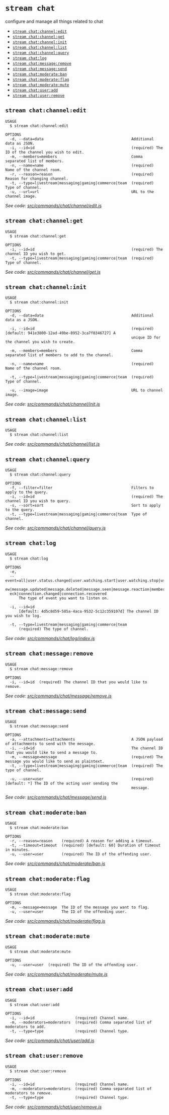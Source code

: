`stream chat`
=============

configure and manage all things related to chat

* [`stream chat:channel:edit`](#stream-chatchanneledit)
* [`stream chat:channel:get`](#stream-chatchannelget)
* [`stream chat:channel:init`](#stream-chatchannelinit)
* [`stream chat:channel:list`](#stream-chatchannellist)
* [`stream chat:channel:query`](#stream-chatchannelquery)
* [`stream chat:log`](#stream-chatlog)
* [`stream chat:message:remove`](#stream-chatmessageremove)
* [`stream chat:message:send`](#stream-chatmessagesend)
* [`stream chat:moderate:ban`](#stream-chatmoderateban)
* [`stream chat:moderate:flag`](#stream-chatmoderateflag)
* [`stream chat:moderate:mute`](#stream-chatmoderatemute)
* [`stream chat:user:add`](#stream-chatuseradd)
* [`stream chat:user:remove`](#stream-chatuserremove)

## `stream chat:channel:edit`

```
USAGE
  $ stream chat:channel:edit

OPTIONS
  -d, --data=data                                       Additional data as JSON.
  -i, --id=id                                           (required) The ID of the channel you wish to edit.
  -m, --members=members                                 Comma separated list of members.
  -n, --name=name                                       (required) Name of the channel room.
  -r, --reason=reason                                   (required) Reason for changing channel.
  -t, --type=livestream|messaging|gaming|commerce|team  (required) Type of channel.
  -u, --url=url                                         URL to the channel image.
```

_See code: [src/commands/chat/channel/edit.js](https://github.com/getstream/stream-cli/blob/v0.0.1-beta.17/src/commands/chat/channel/edit.js)_

## `stream chat:channel:get`

```
USAGE
  $ stream chat:channel:get

OPTIONS
  -i, --id=id                                           (required) The channel ID you wish to get.
  -t, --type=livestream|messaging|gaming|commerce|team  (required) Type of channel.
```

_See code: [src/commands/chat/channel/get.js](https://github.com/getstream/stream-cli/blob/v0.0.1-beta.17/src/commands/chat/channel/get.js)_

## `stream chat:channel:init`

```
USAGE
  $ stream chat:channel:init

OPTIONS
  -d, --data=data                                       Additional data as a JSON.

  -i, --id=id                                           (required) [default: 941e3800-12ad-49be-8952-3ca7f8346727] A
                                                        unique ID for the channel you wish to create.

  -m, --members=members                                 Comma separated list of members to add to the channel.

  -n, --name=name                                       (required) Name of the channel room.

  -t, --type=livestream|messaging|gaming|commerce|team  (required) Type of channel.

  -u, --image=image                                     URL to channel image.
```

_See code: [src/commands/chat/channel/init.js](https://github.com/getstream/stream-cli/blob/v0.0.1-beta.17/src/commands/chat/channel/init.js)_

## `stream chat:channel:list`

```
USAGE
  $ stream chat:channel:list
```

_See code: [src/commands/chat/channel/list.js](https://github.com/getstream/stream-cli/blob/v0.0.1-beta.17/src/commands/chat/channel/list.js)_

## `stream chat:channel:query`

```
USAGE
  $ stream chat:channel:query

OPTIONS
  -f, --filter=filter                                   Filters to apply to the query.
  -i, --id=id                                           (required) The channel ID you wish to query.
  -s, --sort=sort                                       Sort to apply to the query.
  -t, --type=livestream|messaging|gaming|commerce|team  Type of channel.
```

_See code: [src/commands/chat/channel/query.js](https://github.com/getstream/stream-cli/blob/v0.0.1-beta.17/src/commands/chat/channel/query.js)_

## `stream chat:log`

```
USAGE
  $ stream chat:log

OPTIONS
  -e, 
  --event=all|user.status.changed|user.watching.start|user.watching.stop|user.updated|typing.start|typing.stop|message.n
  ew|message.updated|message.deleted|message.seen|message.reaction|member.added|member.removed|channel.updated|health.ch
  eck|connection.changed|connection.recovered
      The type of event you want to listen on.

  -i, --id=id
      [default: 4d5c8d59-585a-4aca-9532-5c12c359107d] The channel ID you wish to log.

  -t, --type=livestream|messaging|gaming|commerce|team
      (required) The type of channel.
```

_See code: [src/commands/chat/log/index.js](https://github.com/getstream/stream-cli/blob/v0.0.1-beta.17/src/commands/chat/log/index.js)_

## `stream chat:message:remove`

```
USAGE
  $ stream chat:message:remove

OPTIONS
  -i, --id=id  (required) The channel ID that you would like to remove.
```

_See code: [src/commands/chat/message/remove.js](https://github.com/getstream/stream-cli/blob/v0.0.1-beta.17/src/commands/chat/message/remove.js)_

## `stream chat:message:send`

```
USAGE
  $ stream chat:message:send

OPTIONS
  -a, --attachments=attachments                         A JSON payload of attachments to send with the message.
  -i, --id=id                                           The channel ID that you would like to send a message to.
  -m, --message=message                                 (required) The message you would like to send as plaintext.
  -t, --type=livestream|messaging|gaming|commerce|team  (required) The type of channel.

  -u, --user=user                                       (required) [default: *] The ID of the acting user sending the
                                                        message.
```

_See code: [src/commands/chat/message/send.js](https://github.com/getstream/stream-cli/blob/v0.0.1-beta.17/src/commands/chat/message/send.js)_

## `stream chat:moderate:ban`

```
USAGE
  $ stream chat:moderate:ban

OPTIONS
  -r, --reason=reason    (required) A reason for adding a timeout.
  -t, --timeout=timeout  (required) [default: 60] Duration of timeout in minutes.
  -u, --user=user        (required) The ID of the offending user.
```

_See code: [src/commands/chat/moderate/ban.js](https://github.com/getstream/stream-cli/blob/v0.0.1-beta.17/src/commands/chat/moderate/ban.js)_

## `stream chat:moderate:flag`

```
USAGE
  $ stream chat:moderate:flag

OPTIONS
  -m, --message=message  The ID of the message you want to flag.
  -u, --user=user        The ID of the offending user.
```

_See code: [src/commands/chat/moderate/flag.js](https://github.com/getstream/stream-cli/blob/v0.0.1-beta.17/src/commands/chat/moderate/flag.js)_

## `stream chat:moderate:mute`

```
USAGE
  $ stream chat:moderate:mute

OPTIONS
  -u, --user=user  (required) The ID of the offending user.
```

_See code: [src/commands/chat/moderate/mute.js](https://github.com/getstream/stream-cli/blob/v0.0.1-beta.17/src/commands/chat/moderate/mute.js)_

## `stream chat:user:add`

```
USAGE
  $ stream chat:user:add

OPTIONS
  -i, --id=id                  (required) Channel name.
  -m, --moderators=moderators  (required) Comma separated list of moderators to add.
  -t, --type=type              (required) Channel type.
```

_See code: [src/commands/chat/user/add.js](https://github.com/getstream/stream-cli/blob/v0.0.1-beta.17/src/commands/chat/user/add.js)_

## `stream chat:user:remove`

```
USAGE
  $ stream chat:user:remove

OPTIONS
  -i, --id=id                  (required) Channel name.
  -m, --moderators=moderators  (required) Comma separated list of moderators to remove.
  -t, --type=type              (required) Channel type.
```

_See code: [src/commands/chat/user/remove.js](https://github.com/getstream/stream-cli/blob/v0.0.1-beta.17/src/commands/chat/user/remove.js)_
